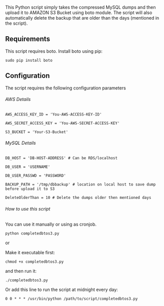 
This Python script simply takes the compressed MySQL dumps and then upload it to AMAZON S3 Bucket using boto module. The script will also automatically delete the backup that are older than the days (mentioned in the script).

Requirements
------------

This script requires boto. Install boto using pip:

```
sudo pip install boto
```
Configuration
-------------

The script requires the following configuration parameters

###### AWS Details
```
AWS_ACCESS_KEY_ID = 'You-AWS-ACCESS-KEY-ID'

AWS_SECRET_ACCESS_KEY = 'You-AWS-SECRET-ACCESS-KEY'

S3_BUCKET = 'Your-S3-Bucket'
```

###### MySQL Details 
```
DB_HOST = 'DB-HOST-ADDRESS' # Can be RDS/localhost

DB_USER = 'USERNAME'

DB_USER_PASSWD = 'PASSWORD'

BACKUP_PATH = '/tmp/dbbackup' # location on local host to save dump before upload it to S3

DeleteOlderThan = 10 # Delete the dumps older then mentioned days
```

######  How to use this script

You can use it manually or using as cronjob.
```
python completedbtos3.py
```
or

Make it executable first:
```
chmod +x completedbtos3.py 
```
and then run it:
```
./completedbtos3.py
```
Or add this line to run the script at midnight every day: 
```
0 0 * * * /usr/bin/python /path/to/script/completedbtos3.py
```
